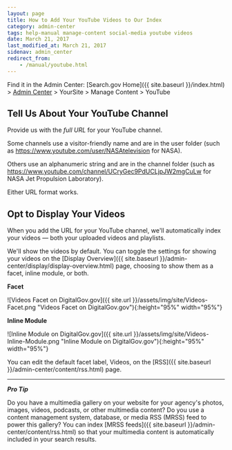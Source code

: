```yaml
---
layout: page
title: How to Add Your YouTube Videos to Our Index
category: admin-center
tags: help-manual manage-content social-media youtube videos
date: March 21, 2017
last_modified_at: March 21, 2017
sidenav: admin_center
redirect_from:
    - /manual/youtube.html
---
```


Find it in the Admin Center: [Search.gov Home]({{ site.baseurl }}/index.html) > [Admin Center](https://search.usa.gov/sites/) > YourSite > Manage Content > YouTube

## Tell Us About Your YouTube Channel

Provide us with the *full URL* for your YouTube channel. 

Some channels use a visitor-friendly name and are in the user folder (such as <https://www.youtube.com/user/NASAtelevision> for NASA). 

Others use an alphanumeric string and are in the channel folder (such as <https://www.youtube.com/channel/UCryGec9PdUCLjpJW2mgCuLw> for NASA Jet Propulsion Laboratory). 

Either URL format works.

## Opt to Display Your Videos

When you add the URL for your YouTube channel, we'll automatically index your videos &mdash; both your uploaded videos and playlists.

We'll show the videos by default. You can toggle the settings for showing your videos on the [Display Overview]({{ site.baseurl }}/admin-center/display/display-overview.html) page, choosing to show them as a facet, inline module, or both.

**Facet**

![Videos Facet on DigitalGov.gov]({{ site.url }}/assets/img/site/Videos-Facet.png "Videos Facet on DigitalGov.gov"){:height="95%" width="95%"}

**Inline Module**

![Inline Module on DigitalGov.gov]({{ site.url }}/assets/img/site/Videos-Inline-Module.png "Inline Module on DigitalGov.gov"){:height="95%" width="95%"}

You can edit the default facet label, Videos, on the [RSS]({{ site.baseurl }}/admin-center/content/rss.html) page.

---

***Pro Tip*** 

Do you have a multimedia gallery on your website for your agency's photos, images, videos, podcasts, or other multimedia content? Do you use a content management system, database, or media RSS (MRSS) feed to power this gallery? You can index [MRSS feeds]({{ site.baseurl }}/admin-center/content/rss.html) so that your multimedia content is automatically included in your search results.

